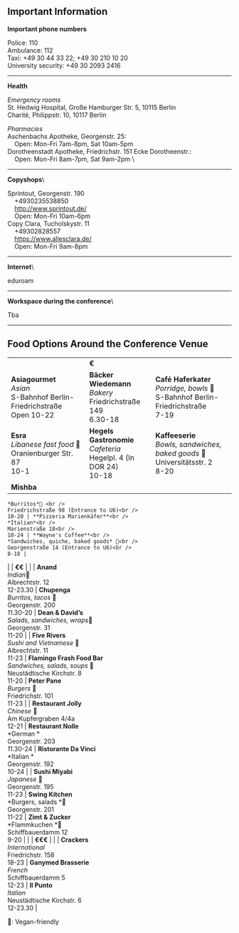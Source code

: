 ## Important Information

**Important phone numbers**

Police: 110\
Ambulance: 112\
Taxi: +49 30 44 33 22; +49 30 210 10 20\
University security: +49 30 2093 2416

***

**Health**

*Emergency rooms*\
St. Hedwig Hospital, Große Hamburger Str. 5, 10115 Berlin\
Charité, Philippstr. 10, 10117 Berlin

*Pharmacies*\
Aschenbachs Apotheke, Georgenstr. 25: \
&nbsp;&nbsp;&nbsp;&nbsp;Open: Mon-Fri 7am-8pm, Sat 10am-5pm\
Dorotheenstadt Apotheke, Friedrichstr. 151 Ecke Dorotheenstr.: \
&nbsp;&nbsp;&nbsp;&nbsp;Open: Mon-Fri 8am-7pm, Sat 9am-2pm \

***

**Copyshops**\

Sprintout, Georgenstr. 190\
&nbsp;&nbsp;&nbsp;&nbsp;+4930235538850\
&nbsp;&nbsp;&nbsp;&nbsp;http://www.sprintout.de/ \
&nbsp;&nbsp;&nbsp;&nbsp;Open: Mon-Fri 10am-6pm\
Copy Clara, Tucholskystr. 11 \
&nbsp;&nbsp;&nbsp;&nbsp;+49302828557\
&nbsp;&nbsp;&nbsp;&nbsp;https://www.allesclara.de/ \
&nbsp;&nbsp;&nbsp;&nbsp;Open: Mon-Fri  9am-8pm 

***

**Internet**\

eduroam

***

**Workspace during the conference**\

Tba

***

## Food Options Around the Conference Venue



|  |  |  |
|-----------|-----------|-----------|
|  | **€** |  |
| **Asiagourmet** <br /> *Asian* <br /> S-Bahnhof Berlin-Friedrichstraße <br /> Open 10-22 | **Bäcker Wiedemann** <br /> *Bakery* <br /> Friedrichstraße 149 <br /> 6.30-18 | **Café Haferkater** <br /> *Porridge, bowls* 🌿 <br /> S-Bahnhof Berlin-Friedrichstraße <br /> 7-19 | 
| **Esra** <br /> *Libanese fast food* 🌿<br /> Oranienburger Str. 87<br /> 10-1 | **Hegels Gastronomie**<br /> *Cafeteria* <br /> Hegelpl. 4 (In DOR 24) <br /> 10-18 | **Kaffeeserie**<br /> *Bowls, sandwiches, baked goods* 🌿<br /> Universitätsstr. 2<br /> 8-20 | 
| **Mishba**<br />
    *Burritos*🌿 <br />
    Friedrichstraße 98 (Entrance to U6)<br />
    10-20 | **Pizzeria Marienkäfer**<br />
    *Italian*<br />
    Marienstraße 18<br />
    10-24 | **Wayne's Coffee**<br />
    *Sandwiches, quiche, baked goods* 🌿<br />
    Georgenstraße 14 (Entrance to U6)<br />
    8-18 | 
|  | **€€** |  | 
| **Anand**<br />
    *Indian*🌿<br />
    Albrechtstr. 12<br />
    12-23.30 | **Chupenga**<br />
    *Burritos, tacos* 🌿<br />
    Georgenstr. 200<br />
    11.30-20 | **Dean & David’s**<br />
    *Salads, sandwiches, wraps*🌿<br />
    Georgenstr. 31<br />
    11-20 | 
| **Five Rivers**<br />
    *Sushi and Vietnamese* 🌿 <br />
    Albrechtstr. 11<br />
    11-23 | **Flamingo Frash Food Bar** <br />
    *Sandwiches, salads, soups* 🌿<br />
    Neustädtische Kirchstr. 8<br />
    11-20 | **Peter Pane** <br />
    *Burgers* 🌿<br />
    Friedrichstr. 101<br />
    11-23 | 
| **Restaurant Jolly**<br />
    *Chinese* 🌿<br />
    Am Kupfergraben 4/4a<br />
    12-21 | **Restaurant Nolle**<br />
    *German  *<br />
    Georgenstr. 203<br />
    11.30-24 | **Ristorante Da Vinci**<br />
    *Italian *<br />
    Georgenstr. 192<br />
    10-24 | 
| **Sushi Miyabi**<br />
    *Japanese* 🌿<br />
    Georgenstr. 195<br />
    11-23 | **Swing Kitchen**<br />
    *Burgers, salads *🌿<br />
    Georgenstr. 201<br />
    11-22 | **Zimt & Zucker**<br />
    *Flammkuchen *🌿<br />
    Schiffbauerdamm 12<br />
    9-20 | 
|  | **€€€** |  | 
| **Crackers**<br />
    *International*<br />
    Friedrichstr. 158<br />
    18-23 | **Ganymed Brasserie**<br />
    *French*<br />
    Schiffbauerdamm 5<br />
    12-23 | **Il Punto**<br />
    *Italian*<br />
    Neustädtische Kirchstr. 6<br />
    12-23.30 | 
    
🌿: Vegan-friendly
